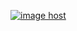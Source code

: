 <a align="right" height="1000" widht="1000" href="https://imgbox.com/LrjGkIiU" target="_blank"><img src="https://thumbs2.imgbox.com/93/7d/LrjGkIiU_t.jpg" alt="image host"/></a>
